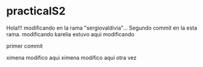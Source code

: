 # practicaIS2
Hola!!! modificando en la rama "sergiovaldivia"...
Segundo commit en la esta rama.
modificando
karelia estuvo aqui 
modificando

primer commit 

ximena modifico aqui
ximena modifico aqui otra vez
